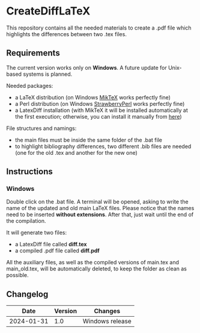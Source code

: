# CreateDiffLaTeX

This repository contains all the needed materials to create a .pdf file which highlights the differences between two .tex files. 

## Requirements

The current version works only on **Windows**. A future update for Unix-based systems is planned.

Needed packages:
- a LaTeX distribution (on Windows [MikTeX](https://miktex.org/) works perfectly fine)
- a Perl distribution (on Windows [StrawberryPerl](https://strawberryperl.com/) works perfectly fine)
- a LatexDiff installation (with MikTeX it will be installed automatically at the first execution; otherwise, you can install it manually from [here](https://www.ctan.org/pkg/latexdiff))

File structures and namings:
- the main files must be inside the same folder of the .bat file 
- to highlight bibliography differences, two different .bib files are needed (one for the old .tex and another for the new one)

## Instructions

### Windows

Double click on the .bat file. A terminal will be opened, asking to write the name of the updated and old main LaTeX files. Please notice that the names need to be inserted **without extensions**. After that, just wait until the end of the compilation.

It will generate two files:
- a LatexDiff file called **diff.tex**
- a compiled .pdf file called **diff.pdf**

All the auxiliary files, as well as the compiled versions of main.tex and main_old.tex, will be automatically deleted, to keep the folder as clean as possible.

## Changelog

| Date       | Version | Changes |
|------------|---------|---------|
| 2024-01-31 | 1.0   | Windows release |

